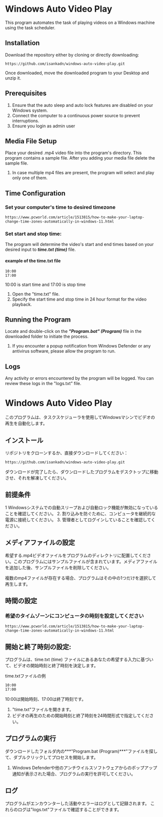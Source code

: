 
# Windows Auto Video Play
This program automates the task of playing videos on a Windows machine using the task scheduler.

## Installation
Download the repository either by cloning or directly downloading:

```https://github.com/isankadn/windows-auto-video-play.git ```

Once downloaded, move the downloaded program to your Desktop and unzip it.

## Prerequisites
  1. Ensure that the auto sleep and auto lock features are disabled on your Windows system.
  2. Connect the computer to a continuous power source to prevent interruptions.
  3. Ensure you login as admin user


## Media File Setup
Place your desired .mp4 video file into the program's directory. This program contains a sample file. After you adding your media file delete the sample file. 
1. In case multiple mp4 files are present, the program will select and play only one of them.

## Time Configuration 

### Set your computer's time to desired timezone
```
https://www.pcworld.com/article/1513815/how-to-make-your-laptop-change-time-zones-automatically-in-windows-11.html
```

### Set start and stop time: 
The program will determine the video's start and end times based on your desired input to ***time.txt (time)*** file.
#### example of the time.txt file

```
10:00 
17:00
```
10:00  is start time and 17:00 is stop time

1. Open the "time.txt" file.
2. Specify the start time and stop time in 24 hour format for the video playback.

## Running the Program
Locate and double-click on the ***"Program.bat" (Program)*** file in the downloaded folder to initiate the process.
1. If you encounter a popup notification from Windows Defender or any antivirus software, please allow the program to run.

## Logs
Any activity or errors encountered by the program will be logged.
You can review these logs in the "logs.txt" file.


# Windows Auto Video Play
このプログラムは、タスクスケジューラを使用してWindowsマシンでビデオの再生を自動化します。

## インストール
リポジトリをクローンするか、直接ダウンロードしてください：
```
https://github.com/isankadn/windows-auto-video-play.git
```

ダウンロードが完了したら、ダウンロードしたプログラムをデスクトップに移動させ、それを解凍してください。

## 前提条件
1 Windowsシステムでの自動スリープおよび自動ロック機能が無効になっていることを確認してください。
2. 割り込みを防ぐために、コンピュータを継続的な電源に接続してください。
3. 管理者としてログインしていることを確認してください。
## メディアファイルの設定
希望する.mp4ビデオファイルをプログラムのディレクトリに配置してください。このプログラムにはサンプルファイルが含まれています。メディアファイルを追加した後、サンプルファイルを削除してください。

複数のmp4ファイルが存在する場合、プログラムはその中の1つだけを選択して再生します。
## 時間の設定
### 希望のタイムゾーンにコンピュータの時刻を設定してください
```
https://www.pcworld.com/article/1513815/how-to-make-your-laptop-change-time-zones-automatically-in-windows-11.html
```

## 開始と終了時刻の設定:
プログラムは、time.txt (time) ファイルにあるあなたの希望する入力に基づいて、ビデオの開始時刻と終了時刻を決定します。

time.txtファイルの例
```
10:00
17:00
```

10:00は開始時刻、17:00は終了時刻です。

1. "time.txt"ファイルを開きます。
2. ビデオの再生のための開始時刻と終了時刻を24時間形式で指定してください。

## プログラムの実行
ダウンロードしたフォルダ内の***"Program.bat (Program)***"ファイルを探して、ダブルクリックしてプロセスを開始します。
1. Windows Defenderや他のアンチウイルスソフトウェアからのポップアップ通知が表示された場合、プログラムの実行を許可してください。

## ログ
プログラムがエンカウンターした活動やエラーはログとして記録されます。
これらのログは"logs.txt"ファイルで確認することができます。